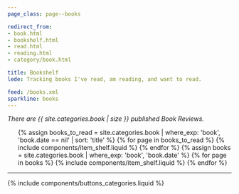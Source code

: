 ```yaml
---
page_class: page--books

redirect_from:
- book.html
- bookshelf.html
- read.html
- reading.html
- category/book.html

title: Bookshelf
lede: Tracking books I've read, am reading, and want to read.

feed: /books.xml
sparkline: books
---
```


*There are {{ site.categories.book | size }} published Book Reviews.*

<div class="h-feed" id="books">
    <ol class="shelf" role="list">
        {% assign books_to_read = site.categories.book | where_exp: 'book', 'book.date == nil' | sort: 'title' %}
        {% for page in books_to_read %}
            {% include components/item_shelf.liquid %}
        {% endfor %}
        {% assign books = site.categories.book | where_exp: 'book', 'book.date' %}
        {% for page in books %}
            {% include components/item_shelf.liquid %}
        {% endfor %}
    </ol>
</div>

--------

{% include components/buttons_categories.liquid %}
